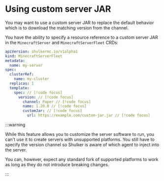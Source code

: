 # Using custom server JAR

You may want to use a custom server JAR to replace the default
behavior which is to download the matching version from the
channel.

You have the ability to specify a resource reference to a custom
server JAR in the `MinecraftServer` and `MinecraftServerFleet` CRDs:

```yaml
apiVersion: shulkermc.io/v1alpha1
kind: MinecraftServerFleet
metadata:
  name: my-server
spec:
  clusterRef:
    name: my-cluster
  replicas: 1
  template:
    spec: // [!code focus]
      version: // [!code focus]
        channel: Paper // [!code focus]
        name: 1.20.0 // [!code focus]
        customJar: // [!code focus]
          url: https://example.com/custom-jar.jar // [!code focus]
```

:::warning

While this feature allows you to customize the server software to run,
you can't use it to create servers with unsupported platforms. You
still have to specify the version channel so Shulker is aware of which
agent to inject into the server.

You can, however, expect any standard fork of supported platforms to
work as long as they do not introduce breaking changes.

:::
